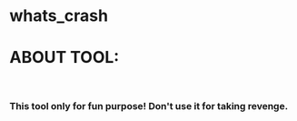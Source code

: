 # whats_crash

<h1>ABOUT TOOL:</h1><BR>
  <h3>This tool only for fun purpose! Don't use it for taking revenge.</h3>
